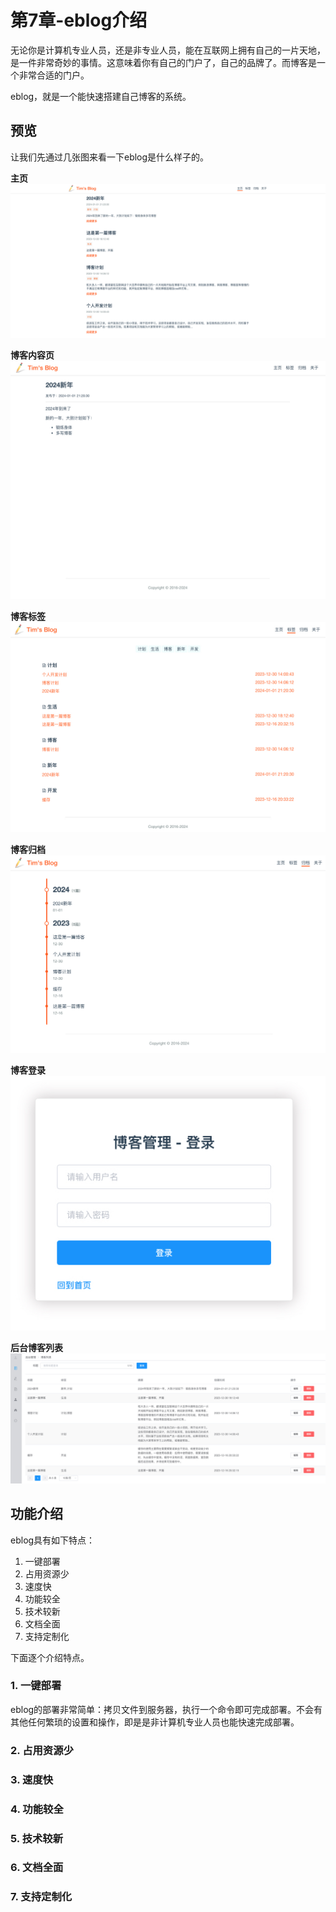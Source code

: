# 第7章-eblog介绍
无论你是计算机专业人员，还是非专业人员，能在互联网上拥有自己的一片天地，是一件非常奇妙的事情。这意味着你有自己的门户了，自己的品牌了。而博客是一个非常合适的门户。

eblog，就是一个能快速搭建自己博客的系统。

## 预览
让我们先通过几张图来看一下eblog是什么样子的。

**主页**
![博客主页](https://raw.githubusercontent.com/leanfish2011/data/main/img/eblog-index.jpg)

**博客内容页**
![博客内容页](https://raw.githubusercontent.com/leanfish2011/data/main/img/eblog-content.jpg)

**博客标签**
![博客标签](https://raw.githubusercontent.com/leanfish2011/data/main/img/eblog-tag.jpg)

**博客归档**
![博客归档](https://raw.githubusercontent.com/leanfish2011/data/main/img/eblog-archive.jpg)

**博客登录**
![博客登录](https://raw.githubusercontent.com/leanfish2011/data/main/img/eblog-login.jpg)

**后台博客列表**
![后台博客列表](https://raw.githubusercontent.com/leanfish2011/data/main/img/eblog-admin-blog.jpg)

## 功能介绍
eblog具有如下特点：
1. 一键部署
2. 占用资源少
3. 速度快
4. 功能较全
5. 技术较新
6. 文档全面
7. 支持定制化

下面逐个介绍特点。

### 1. 一键部署
eblog的部署非常简单：拷贝文件到服务器，执行一个命令即可完成部署。不会有其他任何繁琐的设置和操作，即是是非计算机专业人员也能快速完成部署。

### 2. 占用资源少

### 3. 速度快

### 4. 功能较全

### 5. 技术较新

### 6. 文档全面

### 7. 支持定制化
